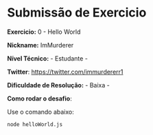 # Submissão de Exercicio

**Exercicio:** 0 - Hello World

**Nickname:** ImMurderer

**Nível Técnico:** - Estudante -

**Twitter**: https://twitter.com/immurdererr1

**Dificuldade de Resolução:** - Baixa -

**Como rodar o desafio**: 

Use o comando abaixo: 
```bash
node helloWorld.js
```